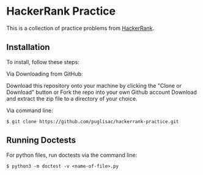 # HackerRank Practice

This is a collection of practice problems from [HackerRank](https://www.hackerrank.com/).

## Installation
To install, follow these steps:

Via Downloading from GitHub:

Download this repository onto your machine by clicking the "Clone or Download" button or Fork the repo into your own Github account Download and extract the zip file to a directory of your choice.

Via command line:

```
$ git clone https://github.com/puglisac/hackerrank-practice.git
```

## Running Doctests
For python files, run doctests via the command line:

```
$ python3 -m doctest -v <name-of-file>.py
```
